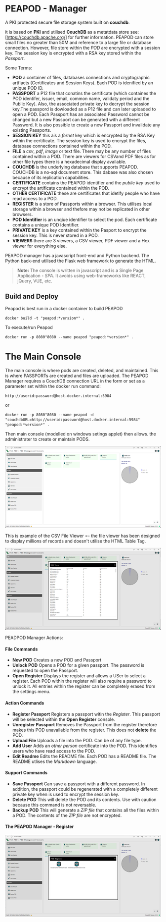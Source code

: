 # PEAPOD - Manager

A PKI protected secure file storage system built on **couchdb**.  

it is based on **PKI** and utilised **CouchDB** as a metatdata store see: [https://couchdb.apache.org/] for further information.  PEAPOD can store small files no greater than 50M and reference to a large file or database connection.  However, file store within the *POD* are encrypted with a session key.  The session key is encrypted with a RSA key stored within the *Passport*.

Some Terms:

- **POD**  a container of files, databases connections and cryptographic artfiacts (Certificates and Session Keys). Each POD is idenified by an unique POD ID.
- **PASSPORT** a P12 file that conatins the certificate (which containes the POD identifer, issuer, email, common name, validaty period and the Public Key).  Also, the associated private key to decrypt the session key.The passpord is dowloaded as a P12 file and can later uploaded to open a POD.  Each Passport has an associated Password cannot be changed but a new Passport can be generated with a different Password.  It is also possible to create a new Passport and invalidate any existing Passports. 
- **SESSION KEY** this ais a *fernet* key which is encrypted by the RSA Key within the certificate.  The session key is used to encrypt the files, database connections contained within the POD.
- **FILE** a *csv*, *pdf*, *image* or text file.  There may be any number of files contained within a POD.  There are viewers for CSVand PDF files as for other file types there is a hexadecimal display available.
- **COUCHDB** is the underlying database that supports PEAPOD.  COUCHDB is a no-sql document store.  This dabase was also chosen because of its replication capabilities.
- **CERTIFICATE** contains the PEAPOD identifier and the *public key* used to encrypt the artificats contained within the POD.
- **OTHER CERTIFICATE** these are certificates that idetify people who have read access to a POD.
- **REGISTER** is a store of Passports within a browser.  This utilises local storage within a browser and thefore may not be replicated in other browsers.
- **POD Identifier** is an unqiue identifier to select the pod.  Each certificate contains a unique POD Identifier.
- **PRIVATE KEY** is a key contained within the Pasport to encrypt the session key.  This is never stored in a POD.
- **VIEWERS** there are 3 viewers, a CSV viewer, PDF viewer and a Hex viewer for everything else.

PEAPOD manager has a javascript front-end and Python backend.  The Python back-end utilised the Flask web framework to generate the HTML.  
> **Note:** The console is written in javascript and is a Single Page Application - *SPA*. It avoids using web-frameworks like REACT, jQuery, VUE, etc.

## Build and Deploy

Peapod is best run in a docker container to build PEAPOD

    docker build -t "peapod:*version*" .

To execute/run Peapod

    docker run -p 8080"8080 --name peapod "peapod:*version*" .

# The Main Console

The main console is where pods are created, deleted, and maintained.  This is where PASSPORTs are created and files are uploaded. The PEAPOD Manager requires a CouchDB connection URL in the form or set as a parameter set within the docker run command:

    http://userid:password@host.docker.internal:5984

or

    docker run -p 8080"8080 --name peapod -d "couchdbURL=http://userid:password@host.docker.internal:5984" "peapod:*version*" .

Then main console (modelled on windows setings applet) then allows. the administrater to create or maintain PODS.

![Main Console - PEAPOD Manager!](/assets/images/Screenshot-console-001.png "PEAPOD Manager")

This is example of the CSV File Viewer =- the file viewer has been designed to display millions of records and doesn't utilise the HTML Table Tag. 

![Main Console - PEAPOD Manager File Viewer!](/assets/images/Screenshot-console-002.png "PEAPOD Manager File Viewer")

PEADPOD Manager Actions:

#### File Commands ####
- **New POD** Creates a new POD and Passport
- **Unlock POD** Opens a POD for a given passport. The password is requested to open the Passport. 
- **Open Register** Displays the register and allows a USer to select a register.  Each POD within the register will also require a password to unlock it.  All entries within the register can be completely erased from the settings menu.
  
#### Action Commands ####
- **Register Passport** Registers a passport witin the *Register*.  This passport will be selected within the **Open Register** console.
- **Unregister Passport** Removes the Passport from the register therefore makes this POD unavailable from the register.  This does not **delete** the POD.
- **Upload File** Uploads a file into the POD. Can be of any file type.
- **Add User** Adds an *other person* certificate into the POD.  This identifies users who have read access to the POD.
- **Edit Readme** Edits the README file.  Each POD has a README file.  The README utlises the *Markdown* language.

#### Support Commands ####
- **Save Passport** Can save a passport with a different password. In addition, the passport could be regenerated with a completely different private key when is used to encrypt the session key.
- **Delete POD** This will delete the POD and its contents. Use with caution because this command is not reversable.
- **Backup POD** This will generate a *ZIP file* that contains all the files within a POD.  The contents of the *ZIP file* are not encrypted. 

#### The PEAPOD Manager - Register ####

![Main Console - PEAPOD Manager Register!](/assets/images/Screenshot-console-003.png "PEAPOD Manager Register")
